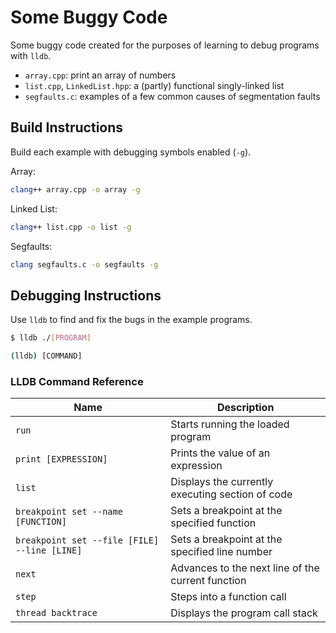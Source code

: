 # Some Buggy Code

Some buggy code created for the purposes of learning to debug programs with `lldb`.

- `array.cpp`: print an array of numbers
- `list.cpp`, `LinkedList.hpp`: a (partly) functional singly-linked list
- `segfaults.c`: examples of a few common causes of segmentation faults

## Build Instructions

Build each example with debugging symbols enabled (`-g`).

Array:

```sh
clang++ array.cpp -o array -g
```

Linked List:

```sh
clang++ list.cpp -o list -g
```

Segfaults:

```sh
clang segfaults.c -o segfaults -g
```

## Debugging Instructions

Use `lldb` to find and fix the bugs in the example programs.

```sh
$ lldb ./[PROGRAM]

(lldb) [COMMAND]
```

### LLDB Command Reference

| **Name**                                     | **Description**                                   |
| -------------------------------------------- | ------------------------------------------------- |
| `run`                                        | Starts running the loaded program                 |
| `print [EXPRESSION]`                         | Prints the value of an expression                 |
| `list`                                       | Displays the currently executing section of code  |
| `breakpoint set --name [FUNCTION]`           | Sets a breakpoint at the specified function       |
| `breakpoint set --file [FILE] --line [LINE]` | Sets a breakpoint at the specified line number    |
| `next`                                       | Advances to the next line of the current function |
| `step`                                       | Steps into a function call                        |
| `thread backtrace`                           | Displays the program call stack                   |

